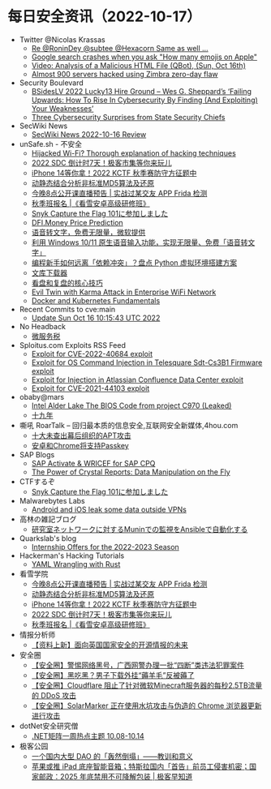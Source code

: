 # 每日安全资讯（2022-10-17）

- Twitter @Nicolas Krassas
  - [Re @RoninDey @subtee @Hexacorn Same as well …](https://twitter.com/Dinosn/status/1581655476332531715)
  - [Google search crashes when you ask "How many emojis on Apple"](https://twitter.com/Dinosn/status/1581560284522885127)
  - [Video: Analysis of a Malicious HTML File (QBot), (Sun, Oct 16th)](https://twitter.com/Dinosn/status/1581560013977309184)
  - [Almost 900 servers hacked using Zimbra zero-day flaw](https://twitter.com/Dinosn/status/1581542896003846144)
- Security Boulevard
  - [BSidesLV 2022 Lucky13 Hire Ground – Wes G. Sheppard’s ‘Failing Upwards: How To Rise In Cybersecurity By Finding (And Exploiting) Your Weaknesses’](https://securityboulevard.com/2022/10/bsideslv-2022-lucky13-hire-ground-wes-g-sheppards-failing-upwards-how-to-rise-in-cybersecurity-by-finding-and-exploiting-your-weaknesses/)
  - [Three Cybersecurity Surprises from State Security Chiefs](https://securityboulevard.com/2022/10/three-cybersecurity-surprises-from-state-security-chiefs/)
- SecWiki News
  - [SecWiki News 2022-10-16 Review](http://www.sec-wiki.com/?2022-10-16)
- unSafe.sh - 不安全
  - [Hijacked Wi-Fi? Thorough explanation of hacking techniques](https://buaq.net/go-131133.html)
  - [2022 SDC 倒计时7天！极客市集等你来玩儿](https://buaq.net/go-131152.html)
  - [iPhone 14等你拿！2022 KCTF 秋季赛防守方征题中](https://buaq.net/go-131153.html)
  - [动静态结合分析非标准MD5算法及还原](https://buaq.net/go-131154.html)
  - [今晚8点公开课直播预告 | 实战过某交友 APP Frida 检测](https://buaq.net/go-131155.html)
  - [秋季班报名 |《看雪安卓高级研修班》](https://buaq.net/go-131151.html)
  - [Snyk Capture the Flag 101に参加しました](https://buaq.net/go-131100.html)
  - [DFI.Money Price Prediction](https://buaq.net/go-131108.html)
  - [语音转文字，免费无限量，微软提供](https://buaq.net/go-131145.html)
  - [利用 Windows 10/11 原生语音输入功能，实现无限量、免费「语音转文字」](https://buaq.net/go-131088.html)
  - [编程新手如何远离「依赖冲突」？盘点 Python 虚拟环境搭建方案](https://buaq.net/go-131087.html)
  - [文库下载器](https://buaq.net/go-131164.html)
  - [看盘和复盘的核心技巧](https://buaq.net/go-131081.html)
  - [Evil Twin with Karma Attack in Enterprise WiFi Network](https://buaq.net/go-131083.html)
  - [Docker and Kubernetes Fundamentals](https://buaq.net/go-131082.html)
- Recent Commits to cve:main
  - [Update Sun Oct 16 10:15:43 UTC 2022](https://github.com/trickest/cve/commit/83d924f5365ba5e36a7e59ed5a44252adfd4011f)
- No Headback
  - [微服务税](http://xargin.com/microservice-tax-and-grpc-mock/)
- Sploitus.com Exploits RSS Feed
  - [Exploit for CVE-2022-40684 exploit](https://sploitus.com/exploit?id=A74FC70F-51E2-5B48-AC8B-D73376E8A78F&utm_source=rss&utm_medium=rss)
  - [Exploit for OS Command Injection in Telesquare Sdt-Cs3B1 Firmware exploit](https://sploitus.com/exploit?id=2B2E61F0-0BE6-5E6D-B298-D7F09B622C2E&utm_source=rss&utm_medium=rss)
  - [Exploit for Injection in Atlassian Confluence Data Center exploit](https://sploitus.com/exploit?id=321617C5-08C5-5919-9510-2571831D052E&utm_source=rss&utm_medium=rss)
  - [Exploit for CVE-2021-44103 exploit](https://sploitus.com/exploit?id=A00E4CA2-764A-5006-9E88-00CDF5E0C3A9&utm_source=rss&utm_medium=rss)
- obaby@mars
  - [Intel Alder Lake The BIOS Code from project C970 (Leaked)](http://h4ck.org.cn/2022/10/intel-alder-lake-the-bios-code-from-project-c970-leaked/)
  - [十九年](http://h4ck.org.cn/2022/10/%e5%8d%81%e4%b9%9d%e5%b9%b4/)
- 嘶吼 RoarTalk – 回归最本质的信息安全,互联网安全新媒体,4hou.com
  - [十大未查出幕后组织的APT攻击](https://www.4hou.com/posts/BEjn)
  - [安卓和Chrome将支持Passkey](https://www.4hou.com/posts/xjxn)
- SAP Blogs
  - [SAP Activate & WRICEF for SAP CPQ](https://blogs.sap.com/2022/10/16/sap-activate-wricef-for-sap-cpq/)
  - [The Power of Crystal Reports: Data Manipulation on the Fly](https://blogs.sap.com/2022/10/16/the-power-of-crystal-reports-data-manipulation-on-the-fly/)
- CTFするぞ
  - [Snyk Capture the Flag 101に参加しました](https://ptr-yudai.hatenablog.com/entry/2022/10/16/185229)
- Malwarebytes Labs
  - [Android and iOS leak some data outside VPNs](https://www.malwarebytes.com/blog/news/2022/10/android-and-ios-suffer-from-leaky-tunnels)
- 高林の雑記ブログ
  - [研究室ネットワークに対するMuninでの監視をAnsibleで自動化する](https://kakyouim.hatenablog.com/entry/2022/10/17/010445)
- Quarkslab's blog
  - [Internship Offers for the 2022-2023 Season](http://blog.quarkslab.com/internship-offers-for-the-2022-2023-season.html)
- Hackerman's Hacking Tutorials
  - [YAML Wrangling with Rust](https://parsiya.net/blog/2022-10-16-yaml-wrangling-with-rust/)
- 看雪学院
  - [今晚8点公开课直播预告 | 实战过某交友 APP Frida 检测](https://mp.weixin.qq.com/s?__biz=MjM5NTc2MDYxMw==&mid=2458476780&idx=1&sn=4652f7fd14c011f7de344301c3758c56&chksm=b18e506686f9d970061050337f178c56fc0c11cf7e743d951e7621e64b507a7d05044feb5257&scene=58&subscene=0#rd)
  - [动静态结合分析非标准MD5算法及还原](https://mp.weixin.qq.com/s?__biz=MjM5NTc2MDYxMw==&mid=2458476780&idx=2&sn=cf9ad8790c78e2a1f67cd5d3d6606b69&chksm=b18e506686f9d970d035ab0af5f2c8884ed1c724b41f622aba20c4de944681f103de95ff6e2e&scene=58&subscene=0#rd)
  - [iPhone 14等你拿！2022 KCTF 秋季赛防守方征题中](https://mp.weixin.qq.com/s?__biz=MjM5NTc2MDYxMw==&mid=2458476780&idx=3&sn=43cf4e4c5424753a3c819f930738e2d1&chksm=b18e506686f9d9706f4fc48b88d330096318d9b3b9ea2b02b7453258d8aae38d6e246d244a66&scene=58&subscene=0#rd)
  - [2022 SDC 倒计时7天！极客市集等你来玩儿](https://mp.weixin.qq.com/s?__biz=MjM5NTc2MDYxMw==&mid=2458476780&idx=4&sn=43d7dfe72ce94ce2d97ff02acba23d0b&chksm=b18e506686f9d9700faf1ae6bd2f5821e454ca3de2e3e858fb75795826e4f719c271a80a6dc4&scene=58&subscene=0#rd)
  - [秋季班报名 |《看雪安卓高级研修班》](https://mp.weixin.qq.com/s?__biz=MjM5NTc2MDYxMw==&mid=2458476780&idx=5&sn=cf0a777db1ec3a124f5df701b6d6aec3&chksm=b18e506686f9d9708c5140e02496c1074f967de846400cb399bc84f9aac337daff8f4094e2b7&scene=58&subscene=0#rd)
- 情报分析师
  - [【资料上新】面向英国国家安全的开源情报的未来](https://mp.weixin.qq.com/s?__biz=MzA3Mjc1MTkwOA==&mid=2650519107&idx=1&sn=56839da5951c62c8feb8c2d8d0a1e4d7&chksm=87169808b061111e37d6e21c8daeb79a194fccb7717dea06b9e1cb27aa419a83847793b10cb3&scene=58&subscene=0#rd)
- 安全圈
  - [【安全圈】警惕网络黑号，广西网警办理一批“四断”类违法犯罪案件](https://mp.weixin.qq.com/s?__biz=MzIzMzE4NDU1OQ==&mid=2652020909&idx=1&sn=29de31b3565847a94c8dd1de67ec2fad&chksm=f36f8cedc41805fbbee6dfae4a59e258d767e84ca2d227499823e97bed2a28fcc8a6f0f3227d&scene=58&subscene=0#rd)
  - [【安全圈】黑吃黑？男子下载外挂“薅羊毛”反被薅了](https://mp.weixin.qq.com/s?__biz=MzIzMzE4NDU1OQ==&mid=2652020909&idx=2&sn=f05ae2e1ac4966a79577b3198f71b892&chksm=f36f8cedc41805fb5be08d2eb213877cb2a7b5efa4b21419fe87a2ca4a4da97420d45126ba1a&scene=58&subscene=0#rd)
  - [【安全圈】Cloudflare 阻止了针对微软Minecraft服务器的每秒2.5TB流量的 DDoS 攻击](https://mp.weixin.qq.com/s?__biz=MzIzMzE4NDU1OQ==&mid=2652020909&idx=3&sn=da820fc2d32aa5c3c2969897a0de703a&chksm=f36f8cedc41805fb089417e459fdc6761c6c1c0569cbf3b2e21e7ff51c63536c8e03e9399ee2&scene=58&subscene=0#rd)
  - [【安全圈】SolarMarker 正在使用水坑攻击与伪造的 Chrome 浏览器更新进行攻击](https://mp.weixin.qq.com/s?__biz=MzIzMzE4NDU1OQ==&mid=2652020909&idx=4&sn=7309f4c1a0efeeb9151f3bdecd85bcdb&chksm=f36f8cedc41805fbc500424c24bb1e67f13e795523e88037754ac059e7ef0a542530b6d65b63&scene=58&subscene=0#rd)
- dotNet安全研究僧
  - [.NET矩阵一周热点主题 10.08-10.14](https://mp.weixin.qq.com/s?__biz=MzUyOTc3NTQ5MA==&mid=2247486668&idx=1&sn=b8560f913f7041e61e420994b4199961&chksm=fa5aa221cd2d2b37f3fcab8070b21feb3f11875d0e35cbb64eff59528a66517431d699a5aa30&scene=58&subscene=0#rd)
- 极客公园
  - [一个国内大型 DAO 的「轰然倒塌」——教训和意义](https://mp.weixin.qq.com/s?__biz=MTMwNDMwODQ0MQ==&mid=2652970087&idx=1&sn=a65a789895e45cdada1fe8b8c66eb1f3&chksm=7e5461d14923e8c7edc766c1e68ac29b65e91ea9a19d9f0578bb44d4db239488d847697d9838&scene=58&subscene=0#rd)
  - [苹果或推 iPad 底座智能音箱；特斯拉国内「首告」前员工侵害机密；国家邮政：2025 年底禁用不可降解包装 | 极客早知道](https://mp.weixin.qq.com/s?__biz=MTMwNDMwODQ0MQ==&mid=2652970086&idx=1&sn=edd7b8836f54ba5149a70e99e66a7d43&chksm=7e5461d04923e8c6d17420aa5a6a5936ed6739a03919c32cf2919fbe9816b5b74f34b5bdae61&scene=58&subscene=0#rd)
